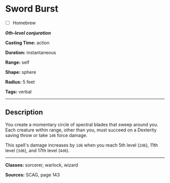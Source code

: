 # Sword Burst

- [ ] Homebrew

***0th-level conjuration***

**Casting Time:** action

**Duration:** instantaneous

**Range:** self

**Shape:** sphere

**Radius:** 5 feet

**Tags:** verbal

---

## Description
You create a momentary circle of spectral blades that sweep around you. Each creature within range, other than you, must succeed on a Dexterity saving throw or take `1d6` force damage.

This spell's damage increases by `1d6` when you reach 5th level (`2d6`), 11th level (`3d6`), and 17th level (`4d6`).

---

**Classes:** sorcerer, warlock, wizard

**Sources:** SCAG, page 143
